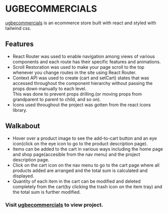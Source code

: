 # UGBECOMMERCIALS

[ugbecommercials](https://ugbecommercials.vercel.app/) is an ecommerce store built with react and styled with tailwind css.

## Features

* React Router was used to enable navigation among views of various components and each route has their specific features and animations.
* Scroll Restoration was used to make your page scroll to the top whenever you change routes in the site using React Router.
* Context API was used to create (cart and setCart) states that was accessed throughout the component hierarchy without passing the props down manually to each level.\
This was done to prevent props drilling.(or moving props from grandparent to parent to child, and so on).
* Icons used throughout the project was gotten from the react icons library.

## Walkabout

* Hover over a product image to see the add-to-cart button and an eye icon(click on the eye icon to go to the product description page).
* Items can be added to the cart in various ways including the home page and shop page(accesible from the nav menu) and the project description page.
* Click on the cart icon on the nav menu to go to the cart page where all products added are arranged and the total sum is calculated and displayed. 
* Quantity of each item in the cart can be modified and deleted completely from the cart(by clicking the trash icon on the item tray) and the total sum is further modified.

### Visit [ugbecommercials](https://ugbecommercials.vercel.app/) to view project.



